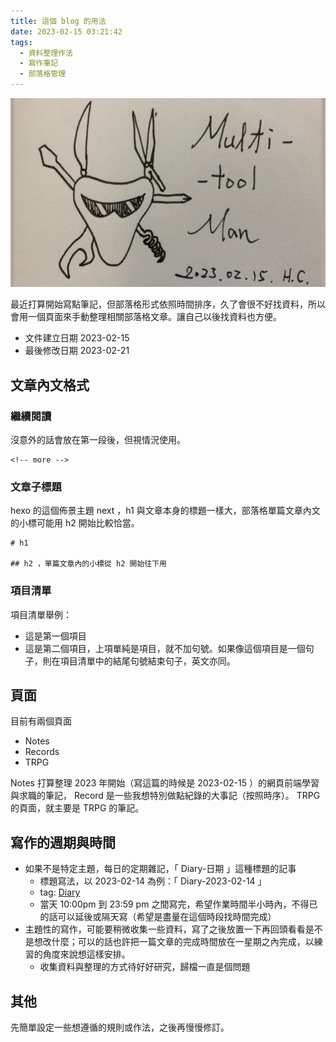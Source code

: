 ```yaml
---
title: 這個 blog 的用法
date: 2023-02-15 03:21:42
tags:
  - 資料整理作法
  - 寫作筆記
  - 部落格管理
---
```


![Multitoolmann v1](/images/multitoolman-v2_640x384.jpg)

<!-- 以下是自訂圖片大小的語法，但不是 Markdown 的語法，所以只是存參 -->
<!-- {% img /images/multitoolman-v2_640x384.jpg 350 What is this test %} -->

最近打算開始寫點筆記，但部落格形式依照時間排序，久了會很不好找資料，所以會用一個頁面來手動整理相關部落格文章。讓自己以後找資料也方便。

<!-- more -->

- 文件建立日期 2023-02-15
- 最後修改日期 2023-02-21

## 文章內文格式

### 繼續閱讀

沒意外的話會放在第一段後，但視情況使用。

```
<!-- more -->
```

### 文章子標題

hexo 的這個佈景主題 next ，h1 與文章本身的標題一樣大，部落格單篇文章內文的小標可能用 h2 開始比較恰當。

```
# h1

## h2 ，單篇文章內的小標從 h2 開始往下用
```

### 項目清單

項目清單舉例：

- 這是第一個項目
- 這是第二個項目，上項單純是項目，就不加句號。如果像這個項目是一個句子，則在項目清單中的結尾句號結束句子，英文亦同。

## 頁面

目前有兩個頁面

- Notes
- Records
- TRPG

Notes 打算整理 2023 年開始（寫這篇的時候是 2023-02-15 ）的網頁前端學習與求職的筆記， Record 是一些我想特別做點紀錄的大事記（按照時序）。 TRPG 的頁面，就主要是 TRPG 的筆記。

## 寫作的週期與時間

- 如果不是特定主題，每日的定期雜記，「 Diary-日期 」這種標題的記事
  - 標題寫法，以 2023-02-14 為例：「 Diary-2023-02-14 」
  - tag: [Diary](/tags/Diary/)
  - 當天 10:00pm 到 23:59 pm 之間寫完，希望作業時間半小時內，不得已的話可以延後或隔天寫（希望是盡量在這個時段找時間完成）
- 主題性的寫作，可能要稍微收集一些資料，寫了之後放置一下再回頭看看是不是想改什麼；可以的話也許把一篇文章的完成時間放在一星期之內完成，以練習的角度來說想這樣安排。
  - 收集資料與整理的方式待好好研究，歸檔一直是個問題

## 其他

先簡單設定一些想遵循的規則或作法，之後再慢慢修訂。

